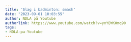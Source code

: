 ```yaml
---
title: 'Slag i badminton: smash'
date: "2023-09-01 10:03:55"
author: NDLA på Youtube
authorlink: https://www.youtube.com/watch?v=ynYBWK0mq90
tags:
- NDLA-pa-Youtube
---
```

